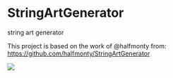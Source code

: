 # StringArtGenerator

string art generator

This project is based on the work of @halfmonty from: https://github.com/halfmonty/StringArtGenerator

![](./example.gif)